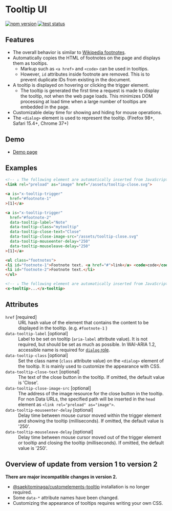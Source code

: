 # Tooltip UI

[![npm version](https://badge.fury.io/js/%40saekitominaga%2Fcustomelements-tooltip-trigger.svg)](https://www.npmjs.com/package/@saekitominaga/customelements-tooltip-trigger)
[![test status](https://github.com/SaekiTominaga/webui/actions/workflows/tooltip-trigger-test.yml/badge.svg)](https://github.com/SaekiTominaga/webui/actions/workflows/tooltip-trigger-test.yml)

## Features

- The overall behavior is similar to [Wikipedia footnotes](https://en.wikipedia.org/wiki/Help:Footnotes).
- Automatically copies the HTML of footnotes on the page and displays them as tooltips.
  - Markup such as `<a href>` and `<code>` can be used in tooltips.
  - However, `id` attributes inside footnote are removed. This is to prevent duplicate IDs from existing in the document.
- A tooltip is displayed on hovering or clicking the trigger element.
  - The tooltip is generated the first time a request is made to display the tooltip, not when the web page loads. This minimizes DOM processing at load time when a large number of tooltips are embedded in the page.
- Customizable delay time for showing and hiding for mouse operations.
- The `<dialog>` element is used to represent the tooltip. (Firefox 98+, Safari 15.4+, Chrome 37+)

## Demo

- [Demo page](https://saekitominaga.github.io/customelements-tooltip-trigger/demo.html)

## Examples

```HTML
<!-- ↓ The following element are automatically inserted from JavaScript in `<head>` when the page loads -->
<link rel="preload" as="image" href="/assets/tooltip-close.svg">

<a is="x-tooltip-trigger"
  href="#footnote-1"
>[1]</a>

<a is="x-tooltip-trigger"
  href="#footnote-2"
  data-tooltip-label="Note"
  data-tooltip-class="mytooltip"
  data-tooltip-close-text="Close"
  data-tooltip-close-image-src="/assets/tooltip-close.svg"
  data-tooltip-mouseenter-delay="250"
  data-tooltip-mouseleave-delay="250"
>[1]</a>

<ul class="footnotes">
<li id="footnote-1">Footnote text. <a href="#">link</a> <code>code</code> <em>emphasis</em></li>
<li id="footnote-2">Footnote text.</li>
</ul>

<!-- ↓ The following element are automatically inserted from JavaScript just before `</body>` when the first request to display the tooltip is made -->
<x-tooltip>...</x-tooltip>
```

## Attributes

<dl>
<dt><code>href</code> [required]</dt>
<dd>URL hash value of the element that contains the content to be displayed in the tooltip. (e.g. <code>#footnote-1</code> )</dd>
<dt><code>data-tooltip-label</code> [optional]</dt>
<dd>Label to be set on tooltip (<code>aria-label</code> attribute value). It is not required, but should be set as much as possible. In WAI-ARIA 1.2, accessible name is required for <a href="https://www.w3.org/TR/wai-aria-1.2/#dialog"><code>dialog</code> role</a>.</dd>
<dt><code>data-tooltip-class</code> [optional]</dt>
<dd>Set the class name (<code>class</code> attribute value) on the <code>&lt;dialog&gt;</code> element of the tooltip. It is mainly used to customize the appearance with CSS.</dd>
<dt><code>data-tooltip-close-text</code> [optional]</dt>
<dd>The text of the close button in the tooltip. If omitted, the default value is 'Close'.</dd>
<dt><code>data-tooltip-close-image-src</code> [optional]</dt>
<dd>The address of the image resource for the close button in the tooltip. For non Data URLs, the specified path will be inserted in the <code>head</code> element as <code>&lt;link rel="preload" as="image"&gt;</code>.</dd>
<dt><code>data-tooltip-mouseenter-delay</code> [optional]</dt>
<dd>Delay time between mouse cursor moved within the trigger element and showing the tooltip (milliseconds). If omitted, the default value is '250'.</dd>
<dt><code>data-tooltip-mouseleave-delay</code> [optional]</dt>
<dd>Delay time between mouse cursor moved out of the trigger element or tooltip and closing the tooltip (milliseconds). If omitted, the default value is '250'.</dd>
</dl>

## Overview of update from version 1 to version 2

**There are major incompatible changes in version 2.**

- [@saekitominaga/customelements-tooltip](https://www.npmjs.com/package/@saekitominaga/customelements-tooltip) installation is no longer required.
- Some `data-*` attribute names have been changed.
- Customizing the appearance of tooltips requires writing your own CSS.
